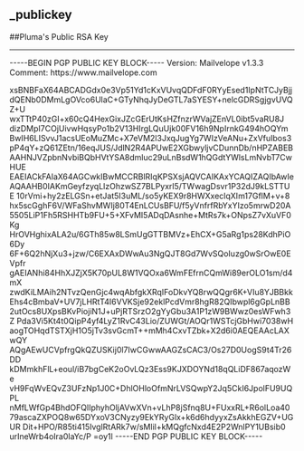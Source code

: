 ## _publickey
##Pluma's Public RSA Key
<hr>
-----BEGIN PGP PUBLIC KEY BLOCK-----
Version: Mailvelope v1.3.3
Comment: https://www.mailvelope.com

xsBNBFaX64ABCADGdx0e3Vp51Yd1cKxVUvqQDFdF0RYyEsed1IpNtTCJyBjj
dQENb0DMmLgOVco6UlaC+GTyNhqJyDeGTL7aSYESY+nelcGDRSgjgvUVQZ+U
wxTTtP40zGI+x60cQ4HexGixJZcGErUtKsHZfnzrWVajZEnVL0ibt5vaRU8J
dizDMpI7COjUivwHqsyPo1b2V13HIrgLQuUjk00FV16h9NpIrnkG494hOQYm
BwIH6LISvvJ1acsUEoMuZMc+X7eVM2l3JxqJugYg7WIzVeANu+ZxVfuIbos3
pP4qY+zQ61ZEtn/16eqJUS/JdlN2R4APUwE2XGbwyljvCDunnDb/nHPZABEB
AAHNJVZpbnNvbiBQbHVtYSA8dmluc29uLnBsdW1hQGdtYWlsLmNvbT7CwHUE
EAEIACkFAlaX64AGCwkIBwMCCRBlRIqKPSXsjAQVCAIKAxYCAQIZAQIbAwIe
AQAAHB0IAKmGeyfzyqLlzOhzwSZ7BLPyxrl5/TWwagDsvr1P32dJ9kLSTTUE
10rVmi+hy2zELGSn+etJat5I3uML/so5yKEX9r8HWXxeclqXIm17GflM+v+8
hx5scGghF6V/WFaShvMWIj80T4EnLCUsBFU/f5yVnfrfRbYxYIzo5mrwD20A
5505LiP1Fh5RSHHTb9FU+5+XFvMI5ADqDAsnhe+MtRs7k+ONpsZ7vXuVF0Kg
HrOVHghixALA2u/6GTh85w8LSmUgGTTBMVz+EhCX+G5aRg1ps28KdhPiO6Dy
6F+6Q2hNjXu3+jzw/C6EXAxDWwAu3NgQJT8Gd7WvSQoIuzg0wSrOwE0EVpfr
gAEIANhi84HhXJZjX5K70pUL8W1VQOxa6WmFEfrnCQmWi89erOLO1sm/d4mX
zwdKiLMAih2NTvzQenGjc4wqAbfgkXRqIFoDkvYQ8rwQQgr6K+VIu8YJBBkk
Ehs4cBmbaV+UV7jLHRtT4I6VVKSje92eklPcdVmr8hgR82QIbwpl6gGpLnBB
2utOcs8UXpsBKvPiojiN1J+uPjRTSrzO2gYyGbu3A1P1zW9BWwz0esWFwh3Z
Pda3Vi5Kt4t0QipP4yf4LyZ1RvC43Lio/ZUWGt/AOQr1WSTcjGbHwi7038wH
aogTOHqdTSTXjH1O5jTv3svGcmT++mMh4CxvTZbk+X2d6i0AEQEAAcLAXwQY
AQgAEwUCVpfrgQkQZUSKij0l7IwCGwwAAGZsCAC3/Os27D0UogS9t4Tr26DD
kDMmkhFlL+eoul/iB7bgCeK2oOvLQz3Ess9KJXDOYNd18qQLiDF867aqozWe
vH9FqWvEQvZ3UFzNp1J0C+DhlOHloOfmNrLVSQwpY2Jq5CkI6JpolFU9UQPL
nMfLWfGp4BhdOFQlIphyhOljAVwXVn+vLhP8jSfnq8U+FUxxRL+R6olLoa40
79ascaZXPOQ8w65DYxoV3CNyzy9EkYRyGlx+k6d6hdyyxZsAkkhEGZV+UGUR
Dit+HPO/R85ti415IvglRtARk7w/sMlil+kMQgfcNxd4E2P2WnlPY1UBsib0
urIneWrb4oIra0laYc/P
=oy1l
-----END PGP PUBLIC KEY BLOCK-----
